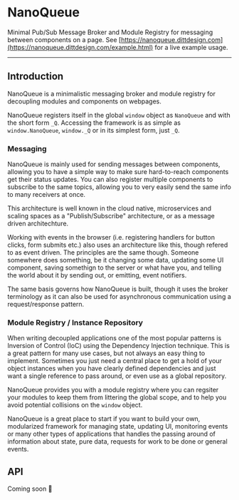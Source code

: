 # NanoQueue

Minimal Pub/Sub Message Broker and Module Registry for messaging between components on a page. See [https://nanoqueue.dittdesign.com](https://nanoqueue.dittdesign.com/example.html) for a live example usage.
___

## Introduction

NanoQueue is a minimalistic messaging broker and module registry for decoupling modules and components on webpages.

NanoQueue registers itself in the global `window` object as `NanoQueue` and with the short form `_Q`. Accessing the framework is as simple as `window.NanoQueue`, `window._Q` or in its simplest form, just `_Q`.

### Messaging

NanoQueue is mainly used for sending messages between components, allowing you to have a simple way to make sure hard-to-reach components get their status updates. You can also register multiple components to subscribe to the same topics, allowing you to very easily send the same info to many receivers at once.

This architecture is well known in the cloud native, microservices and scaling spaces as a "Publish/Subscribe" architecture, or as a message driven architechture.

Working with events in the browser (i.e. registering handlers for button clicks, form submits etc.) also uses an architecture like this, though refered to as event driven. The principles are the same though. Someone somewhere does something, be it changing some data, updating some UI component, saving somethign to the server or what have you, and telling the world about it by sending out, or emitting, event notifiers.

The same basis governs how NanoQueue is built, though it uses the broker terminology as it can also be used for asynchronous communication using a request/response pattern.

### Module Registry / Instance Repository

When writing decoupled applications one of the most popular patterns is Inversion of Control (IoC) using the Dependency Injection technique. This is a great pattern for many use cases, but not always an easy thing to implement. Sometimes you just need a central place to get a hold of your object instances when you have clearly defined dependencies and just want a single reference to pass around, or even use as a global repository.

NanoQueue provides you with a module registry where you can regsiter your modules to keep them from littering the global scope, and to help you avoid potential collisions on the `window` object.

NanoQueue is a great place to start if you want to build your own, modularized framework for managing state, updating UI, monitoring events or many other types of applications that handles the passing around of information about state, pure data, requests for work to be done or general events.

## API

Coming soon :construction_worker:
